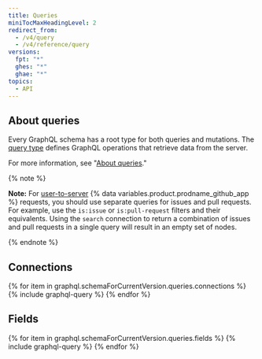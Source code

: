 ```yaml
---
title: Queries
miniTocMaxHeadingLevel: 2
redirect_from:
  - /v4/query
  - /v4/reference/query
versions:
  fpt: "*"
  ghes: "*"
  ghae: "*"
topics:
  - API
---
```


## About queries

Every GraphQL schema has a root type for both queries and mutations. The [query type](https://graphql.github.io/graphql-spec/June2018/#sec-Type-System) defines GraphQL operations that retrieve data from the server.

For more information, see "[About queries](/graphql/guides/forming-calls-with-graphql#about-queries)."

{% note %}

**Note:** For [user-to-server](/developers/apps/identifying-and-authorizing-users-for-github-apps#user-to-server-requests) {% data variables.product.prodname_github_app %} requests, you should use separate queries for issues and pull requests. For example, use the `is:issue` or `is:pull-request` filters and their equivalents. Using the `search` connection to return a combination of issues and pull requests in a single query will result in an empty set of nodes.

{% endnote %}

## Connections

{% for item in graphql.schemaForCurrentVersion.queries.connections %}
{% include graphql-query %}
{% endfor %}

## Fields

{% for item in graphql.schemaForCurrentVersion.queries.fields %}
{% include graphql-query %}
{% endfor %}
